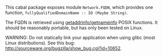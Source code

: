 This cabal package exposes module `Network.FQDN`, which provides one function,
`fullyQualifiedDomainName :: IO (Maybe String)`.

The FQDN is retrieved using [getaddrinfo/getnameinfo][getaddrinfo] POSIX functions.
It should be reasonably portable, but has only been tested on Linux.

WARNING: Do not statically link your application when using glibc (most Linux
distributions). See this bug: http://sourceware.org/bugzilla/show_bug.cgi?id=10652.

[getaddrinfo]: http://en.wikipedia.org/wiki/Getaddrinfo
